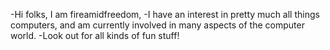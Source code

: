 -Hi folks, I am fireamidfreedom,
-I have an interest in pretty much all things computers, and am currently involved in many aspects of the computer world.
-Look out for all kinds of fun stuff!

<!---
fireamidfreedom/fireamidfreedom is a ✨ special ✨ repository because its `README.md` (this file) appears on your GitHub profile.
You can click the Preview link to take a look at your changes.
--->
